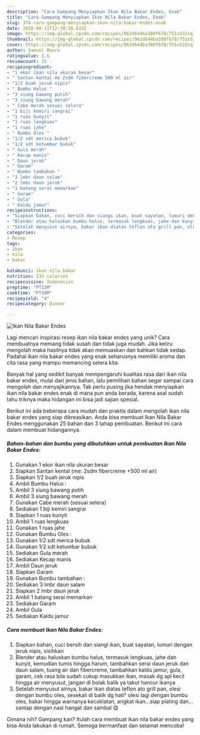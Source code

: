 ```yaml
---
description: "Cara Gampang Menyiapkan Ikan Nila Bakar Endes, Enak"
title: "Cara Gampang Menyiapkan Ikan Nila Bakar Endes, Enak"
slug: 374-cara-gampang-menyiapkan-ikan-nila-bakar-endes-enak
date: 2020-08-11T12:30:38.633Z
image: https://img-global.cpcdn.com/recipes/962d644ba380f678/751x532cq70/ikan-nila-bakar-endes-foto-resep-utama.jpg
thumbnail: https://img-global.cpcdn.com/recipes/962d644ba380f678/751x532cq70/ikan-nila-bakar-endes-foto-resep-utama.jpg
cover: https://img-global.cpcdn.com/recipes/962d644ba380f678/751x532cq70/ikan-nila-bakar-endes-foto-resep-utama.jpg
author: Samuel Moore
ratingvalue: 3.6
reviewcount: 15
recipeingredient:
- "1 ekor ikan nila ukuran besar"
- " Santan kental me 2sdm fibercreme 500 ml air"
- "1/2 buah jeruk nipis"
- " Bumbu Halus "
- "3 siung bawang putih"
- "3 siung bawang merah"
- " Cabe merah sesuai selera"
- "1 biji kemiri sangrai"
- "1 ruas kunyit"
- "1 ruas lengkuas"
- "1 ruas jahe"
- " Bumbu Oles "
- "1/2 sdt merica bubuk"
- "1/2 sdt ketumbar bubuk"
- " Gula merah"
- " Kecap manis"
- " Daun jeruk"
- " Garam"
- " Bumbu tambahan "
- "3 lmbr daun salam"
- "2 lmbr daun jeruk"
- "1 batang serai memarkan"
- " Garam"
- " Gula"
- " Kaldu jamur"
recipeinstructions:
- "Siapkan bahan, cuci bersih dan siangi ikan, buat sayatan, lumuri dengan jeruk nipis, sisihkan"
- "Blender atau haluskan bumbu halus, termasuk lengkuas, jahe dan kunyit, kemudian tumis hingga harum, tambahkan serai daun jeruk dan daun salam, tuang air dan fibercreme, tambahkan kaldu jamur, gula, garam, cek rasa bila sudah cukup masukkan ikan, masak dg api kecil hingga air menyusut, jangan di bolak balik ya takut hancur ikanya"
- "Setelah menyusut airnya, bakar ikan diatas teflon ato grill pan, olesi dengan bumbu oles, sesekali di balik dg hati² olesi lagi dengan bumbu oles, bakar hingga warnanya kecoklatan, angkat ikan...siap plating dan... santap dengan nasi hangat dan sambal 😋"
categories:
- Resep
tags:
- ikan
- nila
- bakar

katakunci: ikan nila bakar 
nutrition: 233 calories
recipecuisine: Indonesian
preptime: "PT13M"
cooktime: "PT38M"
recipeyield: "4"
recipecategory: Dinner

---
```



![Ikan Nila Bakar Endes](https://img-global.cpcdn.com/recipes/962d644ba380f678/751x532cq70/ikan-nila-bakar-endes-foto-resep-utama.jpg)

Lagi mencari inspirasi resep ikan nila bakar endes yang unik? Cara membuatnya memang tidak susah dan tidak juga mudah. Jika keliru mengolah maka hasilnya tidak akan memuaskan dan bahkan tidak sedap. Padahal ikan nila bakar endes yang enak seharusnya memiliki aroma dan cita rasa yang mampu memancing selera kita.



Banyak hal yang sedikit banyak mempengaruhi kualitas rasa dari ikan nila bakar endes, mulai dari jenis bahan, lalu pemilihan bahan segar sampai cara mengolah dan menyajikannya. Tak perlu pusing jika hendak menyiapkan ikan nila bakar endes enak di mana pun anda berada, karena asal sudah tahu triknya maka hidangan ini bisa jadi sajian spesial.


Berikut ini ada beberapa cara mudah dan praktis dalam mengolah ikan nila bakar endes yang siap dikreasikan. Anda bisa membuat Ikan Nila Bakar Endes menggunakan 25 bahan dan 3 tahap pembuatan. Berikut ini cara dalam membuat hidangannya.

<!--inarticleads1-->

##### Bahan-bahan dan bumbu yang dibutuhkan untuk pembuatan Ikan Nila Bakar Endes:

1. Gunakan 1 ekor ikan nila ukuran besar
1. Siapkan  Santan kental (me: 2sdm fibercreme +500 ml air)
1. Siapkan 1/2 buah jeruk nipis
1. Ambil  Bumbu Halus :
1. Ambil 3 siung bawang putih
1. Ambil 3 siung bawang merah
1. Gunakan  Cabe merah (sesuai selera)
1. Sediakan 1 biji kemiri sangrai
1. Siapkan 1 ruas kunyit
1. Ambil 1 ruas lengkuas
1. Gunakan 1 ruas jahe
1. Gunakan  Bumbu Oles :
1. Gunakan 1/2 sdt merica bubuk
1. Gunakan 1/2 sdt ketumbar bubuk
1. Sediakan  Gula merah
1. Sediakan  Kecap manis
1. Ambil  Daun jeruk
1. Siapkan  Garam
1. Gunakan  Bumbu tambahan :
1. Sediakan 3 lmbr daun salam
1. Siapkan 2 lmbr daun jeruk
1. Ambil 1 batang serai memarkan
1. Sediakan  Garam
1. Ambil  Gula
1. Sediakan  Kaldu jamur




<!--inarticleads2-->

##### Cara membuat Ikan Nila Bakar Endes:

1. Siapkan bahan, cuci bersih dan siangi ikan, buat sayatan, lumuri dengan jeruk nipis, sisihkan
1. Blender atau haluskan bumbu halus, termasuk lengkuas, jahe dan kunyit, kemudian tumis hingga harum, tambahkan serai daun jeruk dan daun salam, tuang air dan fibercreme, tambahkan kaldu jamur, gula, garam, cek rasa bila sudah cukup masukkan ikan, masak dg api kecil hingga air menyusut, jangan di bolak balik ya takut hancur ikanya
1. Setelah menyusut airnya, bakar ikan diatas teflon ato grill pan, olesi dengan bumbu oles, sesekali di balik dg hati² olesi lagi dengan bumbu oles, bakar hingga warnanya kecoklatan, angkat ikan...siap plating dan... santap dengan nasi hangat dan sambal 😋




Gimana nih? Gampang kan? Itulah cara membuat ikan nila bakar endes yang bisa Anda lakukan di rumah. Semoga bermanfaat dan selamat mencoba!

